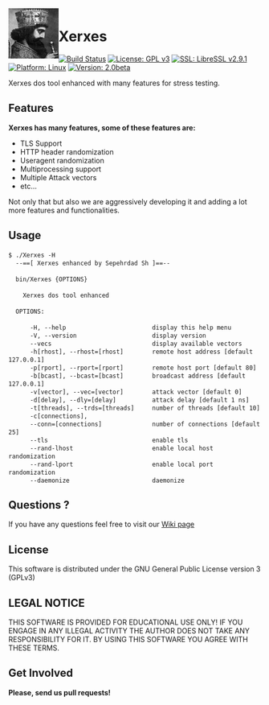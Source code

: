 <img align="left" width="100" height="100" src="img/XerxesTheGreat.jpg">

# Xerxes

[![Build Status](https://travis-ci.org/sepehrdaddev/Xerxes.svg?branch=master)](https://travis-ci.org/sepehrdaddev/Xerxes)
[![License: GPL v3](https://img.shields.io/badge/License-GPL%20v3-blue.svg)](https://www.gnu.org/licenses/gpl-3.0)
[![SSL: LibreSSL v2.9.1](https://img.shields.io/badge/SSL-LibreSSL%20v2.9.1-green.svg)](https://www.libressl.org/)
[![Platform: Linux](https://img.shields.io/badge/Platform-Linux-blue.svg)](https://www.linux.org/)
[![Version: 2.0beta](https://img.shields.io/badge/Version-2.0beta-blue.svg)](https://github.com/sepehrdaddev/Xerxes.git)

Xerxes dos tool enhanced with many features for stress testing.

## Features

**Xerxes has many features, some of these features are:**

- TLS Support
- HTTP header randomization
- Useragent randomization
- Multiprocessing support
- Multiple Attack vectors
- etc...

Not only that but also we are aggressively developing it and adding a lot more features and functionalities.

## Usage

```
$ ./Xerxes -H
  --==[ Xerxes enhanced by Sepehrdad Sh ]==--

  bin/Xerxes {OPTIONS}

    Xerxes dos tool enhanced

  OPTIONS:

      -H, --help                        display this help menu
      -V, --version                     display version
      --vecs                            display available vectors
      -h[rhost], --rhost=[rhost]        remote host address [default 127.0.0.1]
      -p[rport], --rport=[rport]        remote host port [default 80]
      -b[bcast], --bcast=[bcast]        broadcast address [default 127.0.0.1]
      -v[vector], --vec=[vector]        attack vector [default 0]
      -d[delay], --dly=[delay]          attack delay [default 1 ns]
      -t[threads], --trds=[threads]     number of threads [default 10]
      -c[connections],
      --conn=[connections]              number of connections [default 25]
      --tls                             enable tls
      --rand-lhost                      enable local host randomization
      --rand-lport                      enable local port randomization
      --daemonize                       daemonize
```

## Questions ?

If you have any questions feel free to visit our <a href="https://github.com/sepehrdaddev/Xerxes/wiki">Wiki page</a>

## License

This software is distributed under the GNU General Public License version 3 (GPLv3)

## LEGAL NOTICE

THIS SOFTWARE IS PROVIDED FOR EDUCATIONAL USE ONLY! IF YOU ENGAGE IN ANY ILLEGAL ACTIVITY THE AUTHOR DOES NOT TAKE ANY RESPONSIBILITY FOR IT. BY USING THIS SOFTWARE YOU AGREE WITH THESE TERMS.

## Get Involved

**Please, send us pull requests!**
